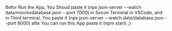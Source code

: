 Befor Run the App, You Shoud paste it (npx json-server --watch data/moviesdatabase.json --port 7000) in Secon Terminal in VSCode, and in Third terminal, You paste it (npx json-server --watch data/database.json --port 8000) afte You can run this App paste it (npm start) ;)
